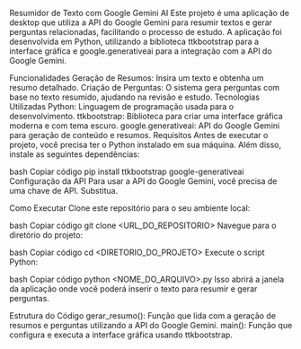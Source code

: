 Resumidor de Texto com Google Gemini AI
Este projeto é uma aplicação de desktop que utiliza a API do Google Gemini para resumir textos e gerar perguntas relacionadas, facilitando o processo de estudo. A aplicação foi desenvolvida em Python, utilizando a biblioteca ttkbootstrap para a interface gráfica e google.generativeai para a integração com a API do Google Gemini.

Funcionalidades
Geração de Resumos: Insira um texto e obtenha um resumo detalhado.
Criação de Perguntas: O sistema gera perguntas com base no texto resumido, ajudando na revisão e estudo.
Tecnologias Utilizadas
Python: Linguagem de programação usada para o desenvolvimento.
ttkbootstrap: Biblioteca para criar uma interface gráfica moderna e com tema escuro.
google.generativeai: API do Google Gemini para geração de conteúdo e resumos.
Requisitos
Antes de executar o projeto, você precisa ter o Python instalado em sua máquina. Além disso, instale as seguintes dependências:

bash
Copiar código
pip install ttkbootstrap google-generativeai
Configuração da API
Para usar a API do Google Gemini, você precisa de uma chave de API. Substitua.

Como Executar
Clone este repositório para o seu ambiente local:

bash
Copiar código
git clone <URL_DO_REPOSITORIO>
Navegue para o diretório do projeto:

bash
Copiar código
cd <DIRETORIO_DO_PROJETO>
Execute o script Python:

bash
Copiar código
python <NOME_DO_ARQUIVO>.py
Isso abrirá a janela da aplicação onde você poderá inserir o texto para resumir e gerar perguntas.

Estrutura do Código
gerar_resumo(): Função que lida com a geração de resumos e perguntas utilizando a API do Google Gemini.
main(): Função que configura e executa a interface gráfica usando ttkbootstrap.
